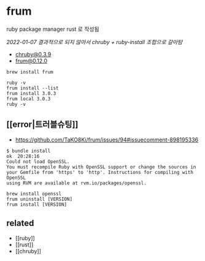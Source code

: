 # frum

ruby package manager
rust 로 작성됨

*2022-01-07*
*결과적으로 되지 않아서 chruby + ruby-install 조합으로 갈아탐*
- chruby@0.3.9
- frum@0.12.0

```
brew install frum
```

```
ruby -v
frum install --list
frum install 3.0.3
frum local 3.0.3
ruby -v
```

## [[error|트러블슈팅]]
- https://github.com/TaKO8Ki/frum/issues/94#issuecomment-898195336

```
$ bundle install                                                           ok  20:28:16
Could not load OpenSSL.
You must recompile Ruby with OpenSSL support or change the sources in your Gemfile from 'https' to 'http'. Instructions for compiling with OpenSSL
using RVM are available at rvm.io/packages/openssl.
```
```
brew install openssl
frum uninstall [VERSION]
frum install [VERSION]
```

## related
- [[ruby]]
- [[rust]]
- [[chruby]]
